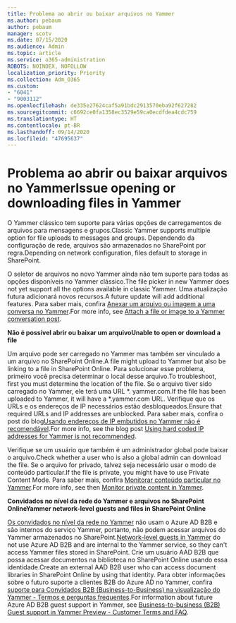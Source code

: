 ```yaml
---
title: Problema ao abrir ou baixar arquivos no Yammer
ms.author: pebaum
author: pebaum
manager: scotv
ms.date: 07/15/2020
ms.audience: Admin
ms.topic: article
ms.service: o365-administration
ROBOTS: NOINDEX, NOFOLLOW
localization_priority: Priority
ms.collection: Adm_O365
ms.custom:
- "6041"
- "9003112"
ms.openlocfilehash: de335e27624caf5a91bdc2913570eba92f627282
ms.sourcegitcommit: c6692ce0fa1358ec3529e59ca0ecdfdea4cdc759
ms.translationtype: HT
ms.contentlocale: pt-BR
ms.lasthandoff: 09/14/2020
ms.locfileid: "47695637"
---
```

# <a name="issue-opening-or-downloading-files-in-yammer"></a><span data-ttu-id="fdc89-102">Problema ao abrir ou baixar arquivos no Yammer</span><span class="sxs-lookup"><span data-stu-id="fdc89-102">Issue opening or downloading files in Yammer</span></span>

<span data-ttu-id="fdc89-103">O Yammer clássico tem suporte para várias opções de carregamentos de arquivos para mensagens e grupos.</span><span class="sxs-lookup"><span data-stu-id="fdc89-103">Classic Yammer supports multiple option for file uploads to messages and groups.</span></span> <span data-ttu-id="fdc89-104">Dependendo da configuração de rede, arquivos são armazenados no SharePoint por regra.</span><span class="sxs-lookup"><span data-stu-id="fdc89-104">Depending on network configuration, files default to storage in SharePoint.</span></span>

<span data-ttu-id="fdc89-105">O seletor de arquivos no novo Yammer ainda não tem suporte para todas as opções disponíveis no Yammer clássico.</span><span class="sxs-lookup"><span data-stu-id="fdc89-105">The file picker in new Yammer does not yet support all the options available in classic Yammer.</span></span> <span data-ttu-id="fdc89-106">Uma atualização futura adicionará novos recursos.</span><span class="sxs-lookup"><span data-stu-id="fdc89-106">A future update will add additional features.</span></span> <span data-ttu-id="fdc89-107">Para saber mais, confira [Anexar um arquivo ou imagem a uma conversa no Yammer](https://support.microsoft.com/office/attach-a-file-or-image-to-a-yammer-conversation-post-8d2d17f7-8f37-4535-961e-518d751be7e8).</span><span class="sxs-lookup"><span data-stu-id="fdc89-107">For more info, see [Attach a file or image to a Yammer conversation post](https://support.microsoft.com/office/attach-a-file-or-image-to-a-yammer-conversation-post-8d2d17f7-8f37-4535-961e-518d751be7e8).</span></span>

<span data-ttu-id="fdc89-108">**Não é possível abrir ou baixar um arquivo**</span><span class="sxs-lookup"><span data-stu-id="fdc89-108">**Unable to open or download a file**</span></span>  

<span data-ttu-id="fdc89-109">Um arquivo pode ser carregado no Yammer mas também ser vinculado a um arquivo no SharePoint Online.</span><span class="sxs-lookup"><span data-stu-id="fdc89-109">A file might upload to Yammer but also be linking to a file in SharePoint Online.</span></span> <span data-ttu-id="fdc89-110">Para solucionar esse problema, primeiro você precisa determinar o local desse arquivo.</span><span class="sxs-lookup"><span data-stu-id="fdc89-110">To troubleshoot, first you must determine the location of the file.</span></span> <span data-ttu-id="fdc89-111">Se o arquivo tiver sido carregado no Yammer, ele terá uma URL \*. yammer.com.</span><span class="sxs-lookup"><span data-stu-id="fdc89-111">If the file has been uploaded to Yammer, it will have a \*.yammer.com URL.</span></span> <span data-ttu-id="fdc89-112">Verifique que os URLs e os endereços de IP necessários estão desbloqueados.</span><span class="sxs-lookup"><span data-stu-id="fdc89-112">Ensure that required URLs and IP addresses are unblocked.</span></span> <span data-ttu-id="fdc89-113">Para saber mais, confira o post do blog[Usando endereços de IP embutidos no Yammer não é recomendável](https://techcommunity.microsoft.com/t5/yammer-blog/using-hard-coded-ip-addresses-for-yammer-is-not-recommended/ba-p/276592).</span><span class="sxs-lookup"><span data-stu-id="fdc89-113">For more info, see the blog post [Using hard coded IP addresses for Yammer is not recommended](https://techcommunity.microsoft.com/t5/yammer-blog/using-hard-coded-ip-addresses-for-yammer-is-not-recommended/ba-p/276592).</span></span>

<span data-ttu-id="fdc89-114">Verifique se um usuário que também é um administrador global pode baixar o arquivo.</span><span class="sxs-lookup"><span data-stu-id="fdc89-114">Check whether a user who is also a global admin can download the file.</span></span> <span data-ttu-id="fdc89-115">Se o arquivo for privado, talvez seja necessário usar o modo de conteúdo particular.</span><span class="sxs-lookup"><span data-stu-id="fdc89-115">If the file is private, you might have to use Private Content Mode.</span></span> <span data-ttu-id="fdc89-116">Para saber mais, confira [Monitorar conteúdo particular no Yammer](https://docs.microsoft.com/yammer/manage-security-and-compliance/monitor-private-content).</span><span class="sxs-lookup"><span data-stu-id="fdc89-116">For more info, see then [Monitor private content in Yammer](https://docs.microsoft.com/yammer/manage-security-and-compliance/monitor-private-content).</span></span>  

<span data-ttu-id="fdc89-117">**Convidados no nível da rede do Yammer e arquivos no SharePoint Online**</span><span class="sxs-lookup"><span data-stu-id="fdc89-117">**Yammer network-level guests and files in SharePoint Online**</span></span>  

<span data-ttu-id="fdc89-118">[Os convidados no nível da rede no Yammer](https://docs.microsoft.com/yammer/manage-yammer-users/add-block-or-remove-users#invite-guests) não usam o Azure AD B2B e são internos do serviço Yammer, portanto, não podem acessar arquivos do Yammer armazenados no SharePoint.</span><span class="sxs-lookup"><span data-stu-id="fdc89-118">[Network-level guests in Yammer](https://docs.microsoft.com/yammer/manage-yammer-users/add-block-or-remove-users#invite-guests) do not use Azure AD B2B and are internal to the Yammer service, so they can't access Yammer files stored in SharePoint.</span></span> <span data-ttu-id="fdc89-119">Crie um usuário AAD B2B que possa acessar documentos na biblioteca no SharePoint Online usando essa identidade.</span><span class="sxs-lookup"><span data-stu-id="fdc89-119">Create an external AAD B2B user who can access document libraries in SharePoint Online by using that identity.</span></span> <span data-ttu-id="fdc89-120">Para obter informações sobre o futuro suporte a clientes B2B do Azure AD no Yammer, confira [suporte para Convidados B2B (Business-to-Business) na visualização do Yammer - Termos e perguntas frequentes](https://docs.microsoft.com/yammer/get-started-with-yammer/azure-ad-b2b-guests-yammer).</span><span class="sxs-lookup"><span data-stu-id="fdc89-120">For information about future Azure AD B2B guest support in Yammer, see [Business-to-business (B2B) Guest support in Yammer Preview - Customer Terms and FAQ](https://docs.microsoft.com/yammer/get-started-with-yammer/azure-ad-b2b-guests-yammer).</span></span>